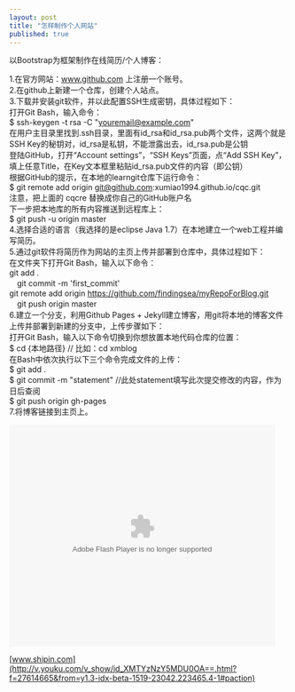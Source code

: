 ```yaml
---
layout: post
title: "怎样制作个人网站"
published: true
---
```


以Bootstrap为框架制作在线简历/个人博客：

1.在官方网站：www.github.com 上注册一个账号。</br>
2.在github上新建一个仓库，创建个人站点。</br>
3.下载并安装git软件，并以此配置SSH生成密钥，具体过程如下：</br>
  打开Git Bash，输入命令：</br>
  $ ssh-keygen -t rsa -C "youremail@example.com"</br>
  在用户主目录里找到.ssh目录，里面有id_rsa和id_rsa.pub两个文件，这两个就是SSH Key的秘钥对，id_rsa是私钥，不能泄露出去，id_rsa.pub是公钥</br>
  登陆GitHub，打开“Account settings”，“SSH Keys”页面，点“Add SSH Key”，填上任意Title，在Key文本框里粘贴id_rsa.pub文件的内容（即公钥）</br>
  根据GitHub的提示，在本地的learngit仓库下运行命令：</br>
  $ git remote add origin git@github.com:xumiao1994.github.io/cqc.git</br>
  注意，把上面的 cqcre 替换成你自己的GitHub账户名</br>
  下一步把本地库的所有内容推送到远程库上：</br>
  $ git push -u origin master</br>
4.选择合适的语言（我选择的是eclipse Java 1.7）在本地建立一个web工程并编写简历。</br>
5.通过git软件将简历作为网站的主页上传并部署到仓库中，具体过程如下：</br>
  在文件夹下打开Git Bash，输入以下命令：</br>
  git add .</br>
　git commit -m 'first_commit'</br>
  git remote add origin https://github.com/findingsea/myRepoForBlog.git</br>
　git push origin master</br>
6.建立一个分支，利用Github Pages + Jekyll建立博客，用git将本地的博客文件上传并部署到新建的分支中，上传步骤如下：</br>
  打开Git Bash，输入以下命令切换到你想放置本地代码仓库的位置：</br>
  $ cd {本地路径}     // 比如：cd xmblog</br>
  在Bash中依次执行以下三个命令完成文件的上传：</br>
  $ git add .</br>
  $ git commit -m "statement"   //此处statement填写此次提交修改的内容，作为日后查阅</br>
  $ git push origin gh-pages</br>
7.将博客链接到主页上。</br>

<embed src="http://player.youku.com/player.php/Type/Folder/Fid/27614665/Ob/1/sid/XMTYzNzY5MDU0OA==/v.swf" quality="high" width="480" height="400" align="middle" allowScriptAccess="always" allowFullScreen="true" mode="transparent" type="application/x-shockwave-flash"></embed></br>

[www.shipin.com](http://v.youku.com/v_show/id_XMTYzNzY5MDU0OA==.html?f=27614665&from=y1.3-idx-beta-1519-23042.223465.4-1#paction)




